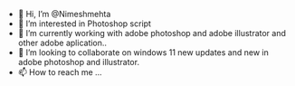 - 👋 Hi, I’m @Nimeshmehta
- 👀 I’m interested in Photoshop script
- 🌱 I’m currently working with adobe photoshop and adobe illustrator and other adobe aplication..
- 💞️ I’m looking to collaborate on windows 11 new updates and new in adobe photoshop and illustrator.
- 📫 How to reach me ...

<!---
Nimeshmehta/Nimeshmehta is a ✨ special ✨ repository because its `README.md` (this file) appears on your GitHub profile.
You can click the Preview link to take a look at your changes.
--->
